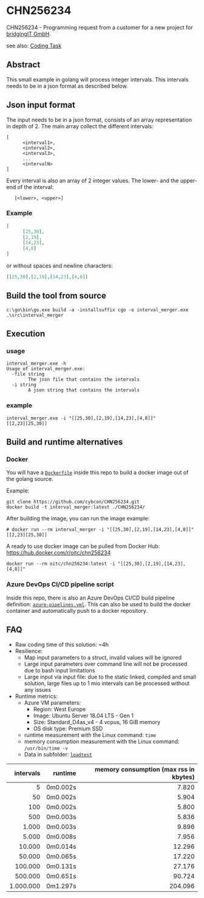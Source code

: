 # CHN256234
CHN256234 - Programming request from a customer for a new project for [bridgingIT GmbH](https://www.bridging-it.de/).

see also: [Coding Task](./doc/Coding-Task.md)

## Abstract

This small example in golang will process integer intervals.
This intervals needs to be in a json format as described below.

## Json input format

The input needs to be in a json format, consists of an array representation in depth of 2.
The main array collect the different intervals:

```
[
      <interval1>,
      <interval2>,
      <interval3>,
      ...
      <intervalN>
]
```

Every interval is also an array of 2 integer values. The lower- and the upper-end of the interval:

```
   [<lower>, <upper>]
```

### Example

```json
[
      [25,30],
      [2,19],
      [14,23],
      [4,8]
]
```

or without spaces and newline characters:

```json
[[25,30],[2,19],[14,23],[4,8]]
```

## Build the tool from source

```
c:\go\bin\go.exe build -a -installsuffix cgo -o interval_merger.exe .\src\interval_merger
```

## Execution

### usage

```
interval_merger.exe -h
Usage of interval_merger.exe:
  -file string
        The json file that contains the intervals
  -i string
        A json string that contains the intervals
```

### example

```
interval_merger.exe -i "[[25,30],[2,19],[14,23],[4,8]]"
[[2,23][25,30]]
```

## Build and runtime alternatives

### Docker

You will have a [`Dockerfile`](./Dockerfile) inside this repo to build a docker image out of the golang source.

Example:
```
git clone https://github.com/cybcon/CHN256234.git
docker build -t interval_merger:latest ./CHN256234/
```

After building the image, you can run the image
example:

```
# docker run --rm interval_merger -i "[[25,30],[2,19],[14,23],[4,8]]"
[[2,23][25,30]]
```


A ready to use docker image can be pulled from Docker Hub: https://hub.docker.com/r/oitc/chn256234

```
docker run --rm oitc/chn256234:latest -i "[[25,30],[2,19],[14,23],[4,8]]"
```

### Azure DevOps CI/CD pipeline script

Inside this repo, there is also an Azure DevOps CI/CD build pipeline definition: [`azure-pipelines.yml`](azure-pipelines.yml).
This can also be used to build the docker container and automatically push to a docker repository.


## FAQ

- Raw coding time of this solution: ~4h
- Resilience:
  - Map input parameters to a struct, invalid values will be ignored
  - Large input parameters over command line will not be processed due to bash input limitations
  - Large input via input file: due to the static linked, compiled and small solution, large files up to 1 mio intervals can be processed without any issues
- Runtime metrics:
  - Azure VM parameters:
    - Region: West Europe
    - Image: Ubuntu Server 18.04 LTS - Gen 1
    - Size: Standard_D4as_v4 - 4 vcpus, 16 GiB memory
    - OS disk type: Premium SSD
  - runtime measurement with the Linux command: `time`
  - memory consumption measurement with the Linux command: `/usr/bin/time -v`
  - Data in subfolder: [`loadtest`](loadtest)


| intervals |  runtime | memory consumption (max rss in kbytes) |
|----------:|---------:|---------------------------------------:|
|         5 | 0m0.002s |                                  7.820 |
|        50 | 0m0.002s |                                  5.904 |
|       100 | 0m0.002s |                                  5.800 |
|       500 | 0m0.003s |                                  5.836 |
|     1.000 | 0m0.003s |                                  9.896 |
|     5.000 | 0m0.008s |                                  7.956 |
|    10.000 | 0m0.014s |                                 12.296 |
|    50.000 | 0m0.065s |                                 17.220 |
|   100.000 | 0m0.131s |                                 27.176 |
|   500.000 | 0m0.651s |                                 90.724 |
| 1.000.000 | 0m1.297s |                                204.096 |


